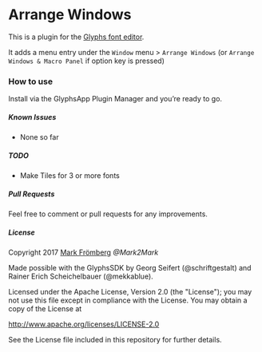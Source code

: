 # Arrange Windows

This is a plugin for the [Glyphs font editor](http://glyphsapp.com/).

It adds a menu entry under the `Window` menu > `Arrange Windows` (or `Arrange Windows & Macro Panel` if option key is pressed)

### How to use

Install via the GlyphsApp Plugin Manager and you’re ready to go.

##### Known Issues

- None so far

##### TODO

- Make Tiles for 3 or more fonts

##### Pull Requests

Feel free to comment or pull requests for any improvements.

##### License

Copyright 2017 [Mark Frömberg](http://www.markfromberg.com/) *@Mark2Mark*

Made possible with the GlyphsSDK by Georg Seifert (@schriftgestalt) and Rainer Erich Scheichelbauer (@mekkablue).

Licensed under the Apache License, Version 2.0 (the "License");
you may not use this file except in compliance with the License.
You may obtain a copy of the License at

http://www.apache.org/licenses/LICENSE-2.0

See the License file included in this repository for further details.
